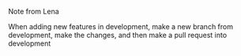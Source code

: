 Note from Lena

When adding new features in development, make a new branch from development, make the changes, and then make a pull request into development

